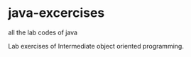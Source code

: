 java-excercises
===============

all the lab codes of java 


Lab exercises of Intermediate object oriented programming.

